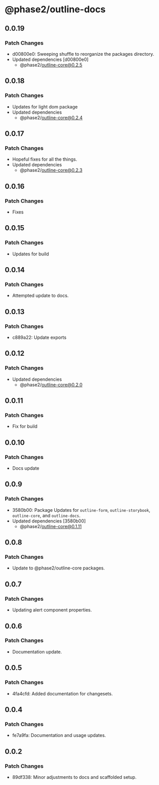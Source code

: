 # @phase2/outline-docs

## 0.0.19

### Patch Changes

- d00800e0: Sweeping shuffle to reorganize the packages directory.
- Updated dependencies [d00800e0]
  - @phase2/outline-core@0.2.5

## 0.0.18

### Patch Changes

- Updates for light dom package
- Updated dependencies
  - @phase2/outline-core@0.2.4

## 0.0.17

### Patch Changes

- Hopeful fixes for all the things.
- Updated dependencies
  - @phase2/outline-core@0.2.3

## 0.0.16

### Patch Changes

- Fixes

## 0.0.15

### Patch Changes

- Updates for build

## 0.0.14

### Patch Changes

- Attempted update to docs.

## 0.0.13

### Patch Changes

- c889a22: Update exports

## 0.0.12

### Patch Changes

- Updated dependencies
  - @phase2/outline-core@0.2.0

## 0.0.11

### Patch Changes

- Fix for build

## 0.0.10

### Patch Changes

- Docs update

## 0.0.9

### Patch Changes

- 3580b00: Package Updates for `outline-form`, `outline-storybook`, `outline-core`, and `outline-docs`.
- Updated dependencies [3580b00]
  - @phase2/outline-core@0.1.11

## 0.0.8

### Patch Changes

- Update to @phase2/outline-core packages.

## 0.0.7

### Patch Changes

- Updating alert component properties.

## 0.0.6

### Patch Changes

- Documentation update.

## 0.0.5

### Patch Changes

- 4fa4cfd: Added documentation for changesets.

## 0.0.4

### Patch Changes

- fe7a9fa: Documentation and usage updates.

## 0.0.2

### Patch Changes

- 89df338: Minor adjustments to docs and scaffolded setup.
